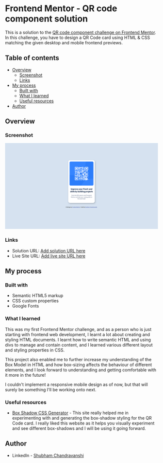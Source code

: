 # Frontend Mentor - QR code component solution

This is a solution to the [QR code component challenge on Frontend Mentor](https://www.frontendmentor.io/challenges/qr-code-component-iux_sIO_H). In this challenge, you have to design a QR Code card using HTML & CSS matching the given desktop and mobile frontend previews.

## Table of contents

- [Overview](#overview)
  - [Screenshot](#screenshot)
  - [Links](#links)
- [My process](#my-process)
  - [Built with](#built-with)
  - [What I learned](#what-i-learned)
  - [Useful resources](#useful-resources)
- [Author](#author)

## Overview

### Screenshot

![](./screenshot.png)

### Links

- Solution URL: [Add solution URL here](https://your-solution-url.com)
- Live Site URL: [Add live site URL here](https://your-live-site-url.com)

## My process

### Built with

- Semantic HTML5 markup
- CSS custom properties
- Google Fonts

### What I learned

This was my first Frontend Mentor challenge, and as a person who is just starting with frontend web development, I learnt a lot about creating and styling HTML documents. I learnt how to write semantic HTML and using divs to manage and contain content, and I learned various different layout and styling properties in CSS.

This project also enabled me to further increase my understanding of the Box Model in HTML and how box-sizing affects the behaviour of different elements, and I look forward to understanding and getting comfortable with it more in the future!

I couldn't implement a responsive mobile design as of now, but that will surely be something I'll be working onto next.

### Useful resources

- [Box Shadow CSS Generator](https://cssgenerator.org/box-shadow-css-generator.html) - This site really helped me in experimenting with and generating the box-shadow styling for the QR Code card. I really liked this website as it helps you visually experiment and see different box-shadows and I will be using it going forward.

## Author

- LinkedIn - [Shubham Chandravanshi](https://www.linkedin.com/in/shubhamcweb)